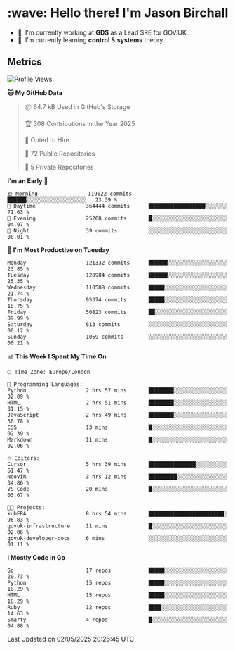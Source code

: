 <h1 align="left" id="jason-title">:wave: Hello there! I'm Jason Birchall</h1>

- :office: &nbsp;I'm currently working at **GDS** as a Lead SRE for GOV.UK.
- :seedling: &nbsp;I’m currently learning **control** & **systems** theory.

<h2>Metrics</h2>

<!--START_SECTION:waka-->
![Profile Views](http://img.shields.io/badge/Profile%20Views-0-blue)

**🐱 My GitHub Data** 

> 📦 64.7 kB Used in GitHub's Storage 
 > 
> 🏆 308 Contributions in the Year 2025
 > 
> 💼 Opted to Hire
 > 
> 📜 72 Public Repositories 
 > 
> 🔑 5 Private Repositories 
 > 
**I'm an Early 🐤** 

```text
🌞 Morning                119022 commits      ██████░░░░░░░░░░░░░░░░░░░   23.39 % 
🌆 Daytime                364444 commits      ██████████████████░░░░░░░   71.63 % 
🌃 Evening                25268 commits       █░░░░░░░░░░░░░░░░░░░░░░░░   04.97 % 
🌙 Night                  39 commits          ░░░░░░░░░░░░░░░░░░░░░░░░░   00.01 % 
```
📅 **I'm Most Productive on Tuesday** 

```text
Monday                   121332 commits      ██████░░░░░░░░░░░░░░░░░░░   23.85 % 
Tuesday                  128984 commits      ██████░░░░░░░░░░░░░░░░░░░   25.35 % 
Wednesday                110588 commits      █████░░░░░░░░░░░░░░░░░░░░   21.74 % 
Thursday                 95374 commits       █████░░░░░░░░░░░░░░░░░░░░   18.75 % 
Friday                   50823 commits       ██░░░░░░░░░░░░░░░░░░░░░░░   09.99 % 
Saturday                 613 commits         ░░░░░░░░░░░░░░░░░░░░░░░░░   00.12 % 
Sunday                   1059 commits        ░░░░░░░░░░░░░░░░░░░░░░░░░   00.21 % 
```


📊 **This Week I Spent My Time On** 

```text
🕑︎ Time Zone: Europe/London

💬 Programming Languages: 
Python                   2 hrs 57 mins       ████████░░░░░░░░░░░░░░░░░   32.09 % 
HTML                     2 hrs 51 mins       ████████░░░░░░░░░░░░░░░░░   31.15 % 
JavaScript               2 hrs 49 mins       ████████░░░░░░░░░░░░░░░░░   30.78 % 
CSS                      13 mins             █░░░░░░░░░░░░░░░░░░░░░░░░   02.39 % 
Markdown                 11 mins             █░░░░░░░░░░░░░░░░░░░░░░░░   02.06 % 

🔥 Editors: 
Cursor                   5 hrs 39 mins       ███████████████░░░░░░░░░░   61.47 % 
Neovim                   3 hrs 12 mins       █████████░░░░░░░░░░░░░░░░   34.86 % 
VS Code                  20 mins             █░░░░░░░░░░░░░░░░░░░░░░░░   03.67 % 

🐱‍💻 Projects: 
kubERA                   8 hrs 54 mins       ████████████████████████░   96.83 % 
govuk-infrastructure     11 mins             █░░░░░░░░░░░░░░░░░░░░░░░░   02.06 % 
govuk-developer-docs     6 mins              ░░░░░░░░░░░░░░░░░░░░░░░░░   01.11 % 
```

**I Mostly Code in Go** 

```text
Go                       17 repos            █████░░░░░░░░░░░░░░░░░░░░   20.73 % 
Python                   15 repos            █████░░░░░░░░░░░░░░░░░░░░   18.29 % 
HTML                     15 repos            █████░░░░░░░░░░░░░░░░░░░░   18.29 % 
Ruby                     12 repos            ████░░░░░░░░░░░░░░░░░░░░░   14.63 % 
Smarty                   4 repos             █░░░░░░░░░░░░░░░░░░░░░░░░   04.88 % 
```




 Last Updated on 02/05/2025 20:26:45 UTC
<!--END_SECTION:waka-->

<!-- links -->

[issues page]: https://github.com/jasonBirchall/jasonBirchall/issues "jasonBirchall/issues"
